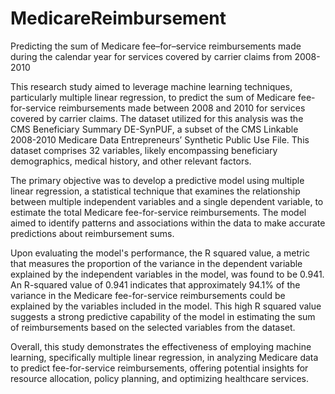 # MedicareReimbursement

Predicting the sum of Medicare fee–for–service reimbursements made during the calendar year for services covered by carrier claims from 2008-2010

This research study aimed to leverage machine learning techniques, particularly multiple linear regression, to predict the sum of Medicare fee-for-service reimbursements made between 2008 and 2010 for services covered by carrier claims. The dataset utilized for this analysis was the CMS Beneficiary Summary DE-SynPUF, a subset of the CMS Linkable 2008-2010 Medicare Data Entrepreneurs’ Synthetic Public Use File. This dataset comprises 32 variables, likely encompassing beneficiary demographics, medical history, and other relevant factors.

The primary objective was to develop a predictive model using multiple linear regression, a statistical technique that examines the relationship between multiple independent variables and a single dependent variable, to estimate the total Medicare fee-for-service reimbursements. The model aimed to identify patterns and associations within the data to make accurate predictions about reimbursement sums.

Upon evaluating the model's performance, the R squared value, a metric that measures the proportion of the variance in the dependent variable explained by the independent variables in the model, was found to be 0.941. An R-squared value of 0.941 indicates that approximately 94.1% of the variance in the Medicare fee-for-service reimbursements could be explained by the variables included in the model. This high R squared value suggests a strong predictive capability of the model in estimating the sum of reimbursements based on the selected variables from the dataset.

Overall, this study demonstrates the effectiveness of employing machine learning, specifically multiple linear regression, in analyzing Medicare data to predict fee-for-service reimbursements, offering potential insights for resource allocation, policy planning, and optimizing healthcare services.
